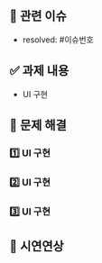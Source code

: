 ## 📌 관련 이슈
- resolved: #이슈번호

## ✅ 과제 내용
- UI 구현

## 🍎 문제 해결
### 1️⃣ UI 구현
### 2️⃣ UI 구현
### 3️⃣ UI 구현

## 📸 시연연상

